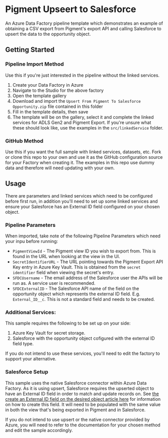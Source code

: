 # Pigment Upseert to Salesforce
An Azure Data Factory pipeline template which demonstrates an example of obtaining a CSV export from Pigment's export API and calling Salesforce to upsert the data to the opportunity object.

## Getting Started
### Pipeline Import Method
Use this if you're just interested in the pipeline without the linked services.

1. Create your Data Factory in Azure
2. Navigate to the Studio for the above factory
3. Open the template gallery 
4. Download and import the `Upsert From Pigment To Salesforce Opportunity.zip` file contained in this folder
5. Fill in the template details, then save
6. The template will be on the gallery, select it and complete the linked services for ADLS Gen2 and Pigment Export. If you're unsure what these should look like, use the examples in the `src/linkedService` folder.

### GitHub Method
Use this if you want the full sample with linked services, datasets, etc.
Fork or clone this repo to your own and use it as the GitHub configuration source for your Factory when creating it. The examples in this repo use dummy data and therefore will need updating with your own.


## Usage
There are parameters and linked services which need to be configured before first run, in addition you'll need to set up some linked services and ensure your Salesforce has an External ID field configured on your chosen object.

### Pipeline Parameters
When imported, take note of the following Pipeline Parameters which need your inpu before running:
* `PigmentViewId` - The Pigment view ID you wish to export from. This is found in the URL when looking at the view in the UI.
* `SecretIdentifierURL` - The URL pointing towards the Pigment Export API Key entry in Azure Key Vault. This is obtained from the `secret identifier` field when viewing the secret's entry.
* `SFDCUsername` - The email address of the Salesforce user the APIs will be run as. A service user is recommended.
* `SFDCExternalID` - The Salesforce API name of the field on the opportunity object which represents the external ID field. E.g. `External_ID__c`. This is not a standard field and needs to be created.


### Additional Services:
This sample requires the following to be set up on your side:
1. Azure Key Vault for secret storage.
2. Salesforce with the opportunity object cofigured with the external ID field type.

If you do not intend to use these services, you'll need to edit the factory to support your alternative.

### Salesforce Setup
This sample uses the native Salesforce connector within Azure Data Factory. As it is using upsert, Salesforce requires the upserted object to have an External ID field in order to match and update records on. See [the create an External ID field on the desired object article here](https://help.salesforce.com/s/articleView?id=000383278&type=1) for information on how to create this field. It will need to be populated with the same value in both the view that's being exported in Pigment and in Salesforce.


If you do not intend to use upsert or the native connector provided by Azure, you will need to refer to the documentation for your chosen method and edit the sample accordingly.